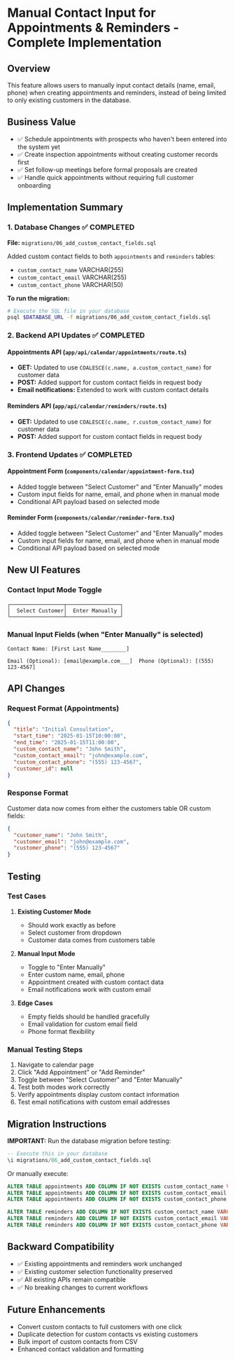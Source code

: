 # Manual Contact Input for Appointments & Reminders - Complete Implementation

## Overview
This feature allows users to manually input contact details (name, email, phone) when creating appointments and reminders, instead of being limited to only existing customers in the database.

## Business Value
- ✅ Schedule appointments with prospects who haven't been entered into the system yet
- ✅ Create inspection appointments without creating customer records first  
- ✅ Set follow-up meetings before formal proposals are created
- ✅ Handle quick appointments without requiring full customer onboarding

## Implementation Summary

### 1. Database Changes ✅ COMPLETED
**File:** `migrations/06_add_custom_contact_fields.sql`

Added custom contact fields to both `appointments` and `reminders` tables:
- `custom_contact_name` VARCHAR(255)
- `custom_contact_email` VARCHAR(255) 
- `custom_contact_phone` VARCHAR(50)

**To run the migration:**
```bash
# Execute the SQL file in your database
psql $DATABASE_URL -f migrations/06_add_custom_contact_fields.sql
```

### 2. Backend API Updates ✅ COMPLETED

#### Appointments API (`app/api/calendar/appointments/route.ts`)
- **GET:** Updated to use `COALESCE(c.name, a.custom_contact_name)` for customer data
- **POST:** Added support for custom contact fields in request body
- **Email notifications:** Extended to work with custom contact details

#### Reminders API (`app/api/calendar/reminders/route.ts`)
- **GET:** Updated to use `COALESCE(c.name, r.custom_contact_name)` for customer data  
- **POST:** Added support for custom contact fields in request body

### 3. Frontend Updates ✅ COMPLETED

#### Appointment Form (`components/calendar/appointment-form.tsx`)
- Added toggle between "Select Customer" and "Enter Manually" modes
- Custom input fields for name, email, and phone when in manual mode
- Conditional API payload based on selected mode

#### Reminder Form (`components/calendar/reminder-form.tsx`)  
- Added toggle between "Select Customer" and "Enter Manually" modes
- Custom input fields for name, email, and phone when in manual mode
- Conditional API payload based on selected mode

## New UI Features

### Contact Input Mode Toggle
```
┌─────────────────┬─────────────────┐
│  Select Customer│  Enter Manually │
└─────────────────┴─────────────────┘
```

### Manual Input Fields (when "Enter Manually" is selected)
```
Contact Name: [First Last Name________]

Email (Optional): [email@example.com___]  Phone (Optional): [(555) 123-4567]
```

## API Changes

### Request Format (Appointments)
```json
{
  "title": "Initial Consultation",
  "start_time": "2025-01-15T10:00:00",
  "end_time": "2025-01-15T11:00:00",
  "custom_contact_name": "John Smith",
  "custom_contact_email": "john@example.com", 
  "custom_contact_phone": "(555) 123-4567",
  "customer_id": null
}
```

### Response Format
Customer data now comes from either the customers table OR custom fields:
```json
{
  "customer_name": "John Smith",
  "customer_email": "john@example.com",
  "customer_phone": "(555) 123-4567"
}
```

## Testing

### Test Cases
1. **Existing Customer Mode**
   - Should work exactly as before
   - Select customer from dropdown
   - Customer data comes from customers table

2. **Manual Input Mode**  
   - Toggle to "Enter Manually"
   - Enter custom name, email, phone
   - Appointment created with custom contact data
   - Email notifications work with custom email

3. **Edge Cases**
   - Empty fields should be handled gracefully
   - Email validation for custom email field
   - Phone format flexibility

### Manual Testing Steps
1. Navigate to calendar page
2. Click "Add Appointment" or "Add Reminder"
3. Toggle between "Select Customer" and "Enter Manually"
4. Test both modes work correctly
5. Verify appointments display custom contact information
6. Test email notifications with custom email addresses

## Migration Instructions

**IMPORTANT:** Run the database migration before testing:

```sql
-- Execute this in your database
\i migrations/06_add_custom_contact_fields.sql
```

Or manually execute:
```sql
ALTER TABLE appointments ADD COLUMN IF NOT EXISTS custom_contact_name VARCHAR(255);
ALTER TABLE appointments ADD COLUMN IF NOT EXISTS custom_contact_email VARCHAR(255);
ALTER TABLE appointments ADD COLUMN IF NOT EXISTS custom_contact_phone VARCHAR(50);

ALTER TABLE reminders ADD COLUMN IF NOT EXISTS custom_contact_name VARCHAR(255);
ALTER TABLE reminders ADD COLUMN IF NOT EXISTS custom_contact_email VARCHAR(255);
ALTER TABLE reminders ADD COLUMN IF NOT EXISTS custom_contact_phone VARCHAR(50);
```

## Backward Compatibility
- ✅ Existing appointments and reminders work unchanged
- ✅ Existing customer selection functionality preserved
- ✅ All existing APIs remain compatible
- ✅ No breaking changes to current workflows

## Future Enhancements
- Convert custom contacts to full customers with one click
- Duplicate detection for custom contacts vs existing customers  
- Bulk import of custom contacts from CSV
- Enhanced contact validation and formatting 